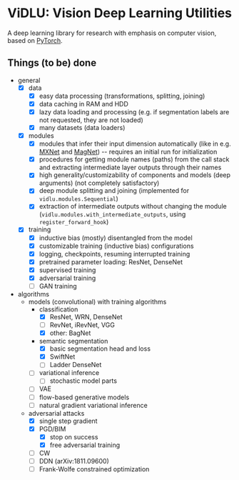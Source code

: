 # ViDLU: Vision Deep Learning Utilities

A deep learning library for research with emphasis on computer vision, based on [PyTorch](https://pytorch.org/).

## Things (to be) done

- general
  - [x] data
    - [x] easy data processing (transformations, splitting, joining)
    - [x] data caching in RAM and HDD
    - [x] lazy data loading and processing (e.g. if segmentation labels are not requested, they are not loaded)
    - [x] many datasets (data loaders)
  - [x] modules 
    - [X] modules that infer their input dimension automatically (like in e.g. [MXNet](http://mxnet.incubator.apache.org/) and
        [MagNet](https://github.com/MagNet-DL/magnet)) -- requires an initial run for initialization
    - [X] procedures for getting module names (paths) from the call stack and extracting intermediate layer outputs through their names
    - [X] high generality/customizability of components and models (deep arguments) (not completely satisfactory) 
    - [X] deep module splitting and joining (implemented for `vidlu.modules.Sequential`) 
    - [X] extraction of intermediate outputs without changing the module (`vidlu.modules.with_intermediate_outputs`, using `register_forward_hook`)
  - [x] training
    - [x] inductive bias (mostly) disentangled from the model
    - [x] customizable training (inductive bias) configurations
    - [x] logging, checkpoints, resuming interrupted training
    - [X] pretrained parameter loading: ResNet, DenseNet
    - [x] supervised training
    - [x] adversarial training
    - [ ] GAN training
- algorithms
  - models (convolutional) with training algorithms
    - classification
      - [x] ResNet, WRN, DenseNet
      - [ ] RevNet, iRevNet, VGG
      - [x] other: BagNet
    - semantic segmentation
      - [x] basic segmentation head and loss
      - [x] SwiftNet
      - [ ] Ladder DenseNet
    - [ ] variational inference
      - [ ] stochastic model parts
    - [ ] VAE
    - [ ] flow-based generative models
    - [ ] natural gradient variational inference
  - adversarial attacks
    - [x] single step gradient
    - [x] PGD/BIM
      - [x] stop on success
      - [x] free adversarial training
    - [ ] CW
    - [ ] DDN (arXiv:1811.09600)
    - [ ] Frank-Wolfe constrained optimization
